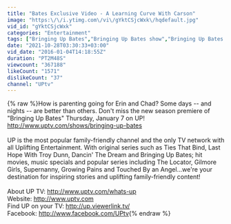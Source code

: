 ```yaml
---
title: "Bates Exclusive Video - A Learning Curve With Carson"
image: "https:\/\/i.ytimg.com\/vi\/gYktCSjcWxk\/hqdefault.jpg"
vid_id: "gYktCSjcWxk"
categories: "Entertainment"
tags: ["Bringing Up Bates","Bringing Up Bates show","Bringing Up Bates full episode"]
date: "2021-10-28T03:30:33+03:00"
vid_date: "2016-01-04T14:18:55Z"
duration: "PT2M48S"
viewcount: "367188"
likeCount: "1571"
dislikeCount: "37"
channel: "UPtv"
---
```

{% raw %}How is parenting going for Erin and Chad? Some days -- and nights -- are better than others. Don't miss the new season premiere of &quot;Bringing Up Bates&quot; Thursday, January 7 on UP! <a rel="nofollow" target="blank" href="http://www.uptv.com/shows/bringing-up-bates">http://www.uptv.com/shows/bringing-up-bates</a><br /><br />UP is the most popular family-friendly channel and the only TV network with all Uplifting Entertainment. With original series such as Ties That Bind, Last Hope With Troy Dunn, Dancin' The Dream and Bringing Up Bates; hit movies, music specials and popular series including The Locator, Gilmore Girls, Supernanny, Growing Pains and Touched By an Angel...we're your destination for inspiring stories and uplifting family-friendly content!<br /><br />About UP TV: <a rel="nofollow" target="blank" href="http://www.uptv.com/whats-up">http://www.uptv.com/whats-up</a><br />Website: <a rel="nofollow" target="blank" href="http://www.uptv.com">http://www.uptv.com</a><br />Find UP on your TV: <a rel="nofollow" target="blank" href="http://up.viewerlink.tv/">http://up.viewerlink.tv/</a><br />Facebook: <a rel="nofollow" target="blank" href="http://www.facebook.com/UPtv">http://www.facebook.com/UPtv</a>{% endraw %}
